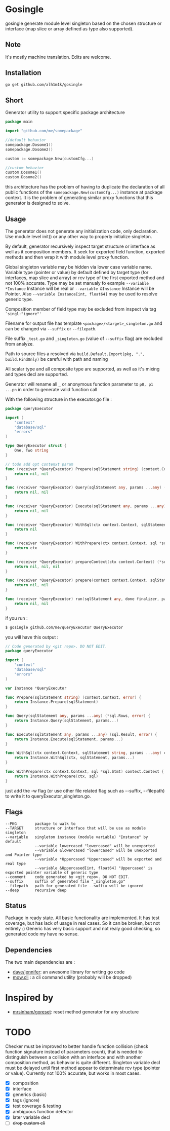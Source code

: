 # Gosingle

gosingle generate module level singleton based on the chosen structure or interface (map slice or array defined as type also supported).

## Note 
It's mostly machine translation. Edits are welcome.

## Installation

```sh
go get github.com/alh1m1k/gosingle
```

## Short
Generator utility to support specific package architecture

```go
package main

import "github.com/me/somepackage"

//default behavior
somepackage.Dosome1()
somepackage.Dosome2()

custom := somepackage.New(customCfg...)

//custom behavior
custom.Dosome1()
custom.Dosome2()
```

this architecture has the problem of having to duplicate the declaration of all public functions of the 
```somepackage.New(customCfg...)``` instance at package context. It is the problem of generating similar proxy 
functions that this generator is designed to solve.

## Usage

The generator does not generate any initialization code, only declaration.
Use module level init() or any other way to properly initialize singleton.

By default, generator recursively inspect target structure or interface as well as it composition members.
It seek for exported field function, exported methods and then wrap it with module level proxy function.

Global singleton variable may be hidden via lower case variable name. Variable type (pointer or value) by default 
defined by target type (for interfaces, map slice and array) or rcv type of the first exported method and not 100% accurate.
Type may be set manualy fo example ```--variable *Instance``` Instance will be real or ```--variable &Instance```
Instance will be Pointer. Also ```--variable Instance[int, float64]``` may be used to resolve generic type.

Composition member of field type may be excluded from inspect via tag ``` `singl:"ignore"'```

Filename for output file has template ```<package>/<target>_singleton.go``` and can be changed via ```--suffix``` or ```--filepath```.

File suffix ```_test.go``` and ```_singleton.go``` (value of ```--suffix``` flag)  are excluded from analyze.

Path to source files a resolved via ```build.Default.Import(pkg, ".", build.FindOnly)``` be careful with path and naming

All scalar type and all composite type are supported, as well as it's mixing and types decl are supported.

Generator will rename all ```_``` or anonymous function parameter to ```p0, p1 ...pn``` in order to generate valid function call 

With the following structure in the executor.go file :

```go
package queryExecutor

import (
	"context"
	"database/sql"
	"errors"
)

type QueryExecutor struct {
    One, Two string
}

// todo add opt contenxt param
func (receiver *QueryExecutor) Prepare(sqlStatement string) (context.Context, error) {
    return nil, nil
}

func (receiver *QueryExecutor) Query(sqlStatement any, params ...any) (*sql.Rows, error) {
    return nil, nil
}

func (receiver *QueryExecutor) Execute(sqlStatement any, params ...any) (sql.Result, error) {
    return nil, nil
}

func (receiver *QueryExecutor) WithSql(ctx context.Context, sqlStatement string, params ...any) context.Context {
    return nil
}

func (receiver *QueryExecutor) WithPrepare(ctx context.Context, sql *sql.Stmt) context.Context {
	return ctx
}

func (receiver *QueryExecutor) prepareContext(ctx context.Context) (*sql.Stmt, []any, error) {
    return nil, nil, nil
}

func (receiver *QueryExecutor) prepare(context context.Context, sqlStatement string) (*sql.Stmt, error) {
    return nil, nil
}

func (receiver *QueryExecutor) run(sqlStatement any, done finalizer, params ...any) (any, error) {
    return nil, nil
}
```

if you run :

```sh
$ gosingle github.com/me/queryExecutor QueryExecutor
```

you will have this output :

```go
// Code generated by <git repo>. DO NOT EDIT.
package queryExecutor

import (
	"context"
	"database/sql"
	"errors"
)

var Instance *QueryExecutor

func Prepare(sqlStatement string) (context.Context, error) {
	return Instance.Prepare(sqlStatement)
}

func Query(sqlStatement any, params ...any) (*sql.Rows, error) {
	return Instance.Query(sqlStatement, params...)
}

func Execute(sqlStatement any, params ...any) (sql.Result, error) {
	return Instance.Execute(sqlStatement, params...)
}

func WithSql(ctx context.Context, sqlStatement string, params ...any) context.Context {
	return Instance.WithSql(ctx, sqlStatement, params...)
}

func WithPrepare(ctx context.Context, sql *sql.Stmt) context.Context {
	return Instance.WithPrepare(ctx, sql)
}
```

just add the -w flag (or use other file related flag such as --suffix, --filepath) to write it to queryExecutor_singleton.go.

## Flags

	--PKG        package to walk to
	--TARGET     structure or interface that will be use as module singleton
	--variable   singleton instance (module variable) "Instance" by default
                 --variable lowercased "lowercased" will be unexported 
                 --variable &lowercased "lowercased" will be unexported and Pointer type
                 --variable *Uppercased "Uppercased" will be exported and real type
                 --variable &Uppercased[int, float64] "Uppercased" is exported pointer variable of generic type
	--comment    code generated by <git repo>. DO NOT EDIT.
    --suffix     suffix of generated file "_singleton.go"
    --filepath   path for generated file --suffix will be ignored
	--deep       recursive deep

## Status

Package in ready state. All basic functionality are implemented.
It has test coverage, but has lack of usage in real cases. So it can be broken, but not entirely :)
Generic has very basic support and not realy good checking, so generated code my have no sense.

## Dependencies

The two main dependencies are :

* [dave/jennifer](http://github.com/dave/jennifer): an awesome library for writing go code
* [mow.cli](http://github.com/jawher/mow.cli) : a cli command utility (probably will be dropped)

# Inspired by
* [mrsinham/goreset](http://github.com/mrsinham/goreset): reset method generator for any structure


# TODO
Checker must be improved to better handle function collision (check function signature instead of parameters count),
that is needed to distinguish between a collision with an interface and with another composition method, as behavior is quite different.
Singleton variable decl must be delayed until first method appear to determinate rcv type (pointer or value). Currently not 100% accurate, but works 
in most cases.


- [x] composition
- [x] interface
- [x] generics (basic)
- [x] tags (ignore)
- [x] test coverage & testing
- [x] ambiguous function detector
- [x] later variable decl
- [ ] ~~drop custom cli~~